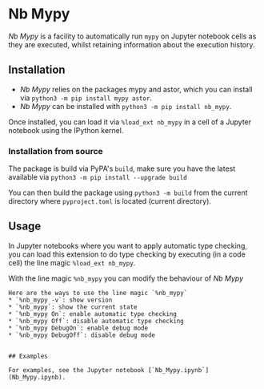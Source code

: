 # Nb Mypy

_Nb Mypy_ is a facility to automatically run `mypy` on Jupyter notebook cells as they are executed, whilst retaining information about the execution history.


## Installation

* _Nb Mypy_ relies on the packages mypy and astor, which you can install via `python3 -m pip install mypy astor`. 
* _Nb Mypy_ can be installed with `python3 -m pip install nb_mypy`. 

Once installed, you can load it via `%load_ext nb_mypy` in a cell of  a Jupyter notebook using the IPython kernel.

### Installation from source
The package is build via PyPA's `build`, make sure you have the latest available via `python3 -m pip install --upgrade build`

You can then build the package using `python3 -m build` from the current directory where `pyproject.toml` is located (current directory).

## Usage

In Jupyter notebooks where you want to apply
automatic type checking,
you can load this extension to do type checking by executing
(in a code cell) the line magic `%load_ext nb_mypy`.

With the line magic `%nb_mypy` you can modify the behaviour of _Nb Mypy_
```
Here are the ways to use the line magic `%nb_mypy`
* `%nb_mypy -v`: show version
* `%nb_mypy`: show the current state
* `%nb_mypy On`: enable automatic type checking
* `%nb_mypy Off`: disable automatic type checking
* `%nb_mypy DebugOn`: enable debug mode
* `%nb_mypy DebugOff`: disable debug mode


## Examples

For examples, see the Jupyter notebook [`Nb_Mypy.ipynb`](Nb_Mypy.ipynb).
